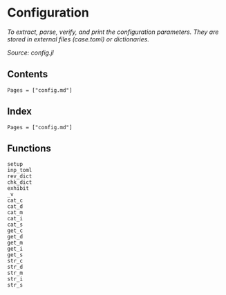 # Configuration

*To extract, parse, verify, and print the configuration parameters. They are stored in external files (case.toml) or dictionaries.*

*Source: config.jl*

## Contents

```@contents
Pages = ["config.md"]
```

## Index

```@index
Pages = ["config.md"]
```

## Functions

```@docs
setup
inp_toml
rev_dict
chk_dict
exhibit
_v
cat_c
cat_d
cat_m
cat_i
cat_s
get_c
get_d
get_m
get_i
get_s
str_c
str_d
str_m
str_i
str_s
```
